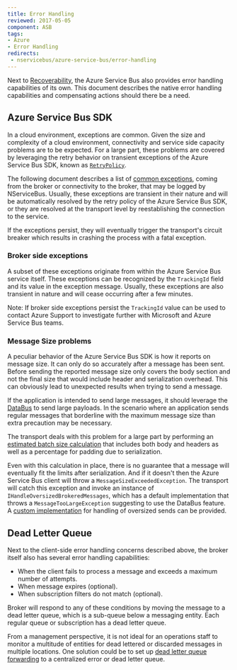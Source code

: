 ```yaml
---
title: Error Handling
reviewed: 2017-05-05
component: ASB
tags:
- Azure
- Error Handling
redirects:
 - nservicebus/azure-service-bus/error-handling
---
```


Next to [Recoverability](/nservicebus/recoverability/), the Azure Service Bus also provides error handling capabilities of its own. This document describes the native error handling capabilities and compensating actions should there be a need.


## Azure Service Bus SDK

In a cloud environment, exceptions are common. Given the size and complexity of a cloud environment, connectivity and service side capacity problems are to be expected. For a large part, these problems are covered by leveraging the retry behavior on transient exceptions of the Azure Service Bus SDK, known as [`RetryPolicy`](https://docs.microsoft.com/en-us/azure/architecture/best-practices/retry-service-specific).

The following document describes a list of [common exceptions](https://docs.microsoft.com/en-us/azure/service-bus-messaging/service-bus-messaging-exceptions), coming from the broker or connectivity to the broker, that may be logged by NServiceBus. Usually, these exceptions are transient in their nature and will be automatically resolved by the retry policy of the Azure Service Bus SDK, or they are resolved at the transport level by reestablishing the connection to the service.

If the exceptions persist, they will eventually trigger the transport's circuit breaker which results in crashing the process with a fatal exception.


### Broker side exceptions

A subset of these exceptions originate from within the Azure Service Bus service itself. These exceptions can be recognized by the `TrackingId` field and its value in the exception message. Usually, these exceptions are also transient in nature and will cease occurring after a few minutes. 

Note: If broker side exceptions persist the `TrackingId` value can be used to contact Azure Support to investigate further with Microsoft and Azure Service Bus teams.


### Message Size problems

A peculiar behavior of the Azure Service Bus SDK is how it reports on message size. It can only do so accurately after a message has been sent. Before sending the reported message size only covers the body section and not the final size that would include header and serialization overhead. This can obviously lead to unexpected results when trying to send a message.

If the application is intended to send large messages, it should leverage the [DataBus](/nservicebus/messaging/databus/) to send large payloads. In the scenario where an application sends regular messages that borderline with the maximum message size than extra precaution may be necessary.

The transport deals with this problem for a large part by performing an [estimated batch size calculation](batching.md#batching-messages-sent-from-a-handler-padding-and-estimated-batch-size-calculation) that includes both body and headers as well as a percentage for padding due to serialization.

Even with this calculation in place, there is no guarantee that a message will eventually fit the limits after serialization. And if it doesn't then the Azure Service Bus client will throw a `MessageSizeExceededException`. The transport will catch this exception and invoke an instance of `IHandleOversizedBrokeredMessages`, which has a default implementation that throws a `MessageTooLargeException` suggesting to use the DataBus feature. A [custom implementation](oversized-sends.md) for handling of oversized sends can be provided.


## Dead Letter Queue

Next to the client-side error handling concerns described above, the broker itself also has several error handling capabilities:

 * When the client fails to process a message and exceeds a maximum number of attempts.
 * When message expires (optional).
 * When subscription filters do not match (optional).

Broker will respond to any of these conditions by moving the message to a dead letter queue, which is a sub-queue below a messaging entity. Each regular queue or subscription has a dead letter queue.

From a management perspective, it is not ideal for an operations staff to monitor a multitude of entities for dead lettered or discarded messages in multiple locations. One solution could be to set up [dead letter queue forwarding](dlq-forwarding.md) to a centralized error or dead letter queue.
